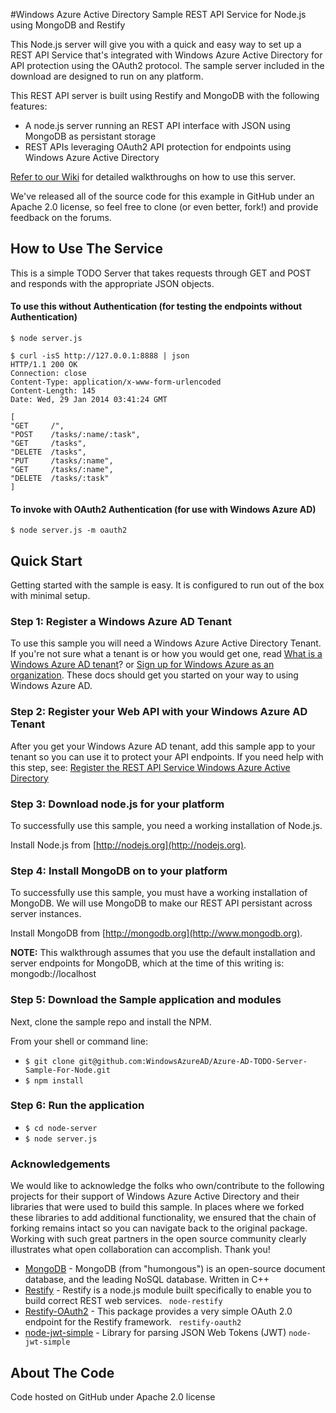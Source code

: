 
#Windows Azure Active Directory Sample REST API Service for Node.js using MongoDB and Restify

This Node.js server will give you with a quick and easy way to set up a REST API Service that's integrated with Windows Azure Active Directory for API protection using the OAuth2 protocol. The sample server included in the download are designed to run on any platform.

This REST API server is built using Restify and MongoDB with the following features:

* A node.js server running an REST API interface with JSON using MongoDB as persistant storage
* REST APIs leveraging OAuth2 API protection for endpoints using Windows Azure Active Directory

[Refer to our Wiki](https://github.com/WindowsAzureAD/Azure-AD-TODO-Server-Sample-For-Node/wiki) for detailed walkthroughs on how to use this server.

We've released all of the source code for this example in GitHub under an Apache 2.0 license, so feel free to clone (or even better, fork!) and provide feedback on the forums.

## How to Use The Service

This is a simple TODO Server that takes requests through GET and POST and responds with the appropriate JSON objects. 

#### To use this without Authentication (for testing the endpoints without Authentication)

	$ node server.js
	
	$ curl -isS http://127.0.0.1:8888 | json
	HTTP/1.1 200 OK
	Connection: close
	Content-Type: application/x-www-form-urlencoded
	Content-Length: 145
	Date: Wed, 29 Jan 2014 03:41:24 GMT

	[
  	"GET     /",
  	"POST    /tasks/:name/:task",
  	"GET     /tasks",
  	"DELETE  /tasks",
  	"PUT     /tasks/:name",
  	"GET     /tasks/:name",
  	"DELETE  /tasks/:task"
	]
	
#### To invoke with OAuth2 Authentication (for use with Windows Azure AD)
	
	$ node server.js -m oauth2

## Quick Start

Getting started with the sample is easy. It is configured to run out of the box with minimal setup. 

### Step 1: Register a Windows Azure AD Tenant

To use this sample you will need a Windows Azure Active Directory Tenant. If you're not sure what a tenant is or how you would get one, read [What is a Windows Azure AD tenant](http://technet.microsoft.com/library/jj573650.aspx)? or [Sign up for Windows Azure as an organization](http://www.windowsazure.com/en-us/manage/services/identity/organizational-account/). These docs should get you started on your way to using Windows Azure AD.

### Step 2: Register your Web API with your Windows Azure AD Tenant

After you get your Windows Azure AD tenant, add this sample app to your tenant so you can use it to protect your API endpoints. If you need help with this step, see: [Register the REST API Service Windows Azure Active Directory](https://github.com/WindowsAzureAD/Azure-AD-TODO-Server-Sample-For-Node/wiki/Setup-Windows-Azure-AD)

### Step 3: Download node.js for your platform
To successfully use this sample, you need a working installation of Node.js.

Install Node.js from [http://nodejs.org](http://nodejs.org). 

### Step 4: Install MongoDB on to your platform

To successfully use this sample, you must have a working installation of MongoDB. We will use MongoDB to make our REST API persistant across server instances.

Install MongoDB from [http://mongodb.org](http://www.mongodb.org). 

**NOTE:** This walkthrough assumes that you use the default installation and server endpoints for MongoDB, which at the time of this writing is: mongodb://localhost
 

### Step 5: Download the Sample application and modules

Next, clone the sample repo and install the NPM.

From your shell or command line:

* `$ git clone git@github.com:WindowsAzureAD/Azure-AD-TODO-Server-Sample-For-Node.git`
* `$ npm install`

### Step 6: Run the application


* `$ cd node-server	`
* `$ node server.js`


### Acknowledgements 

We would like to acknowledge the folks who own/contribute to the following projects for their support of Windows Azure Active Directory and their libraries that were used to build this sample. In places where we forked these libraries to add additional functionality, we ensured that the chain of forking remains intact so you can navigate back to the original package. Working with such great partners in the open source community clearly illustrates what open collaboration can accomplish. Thank you!


- [MongoDB](http://www.mongodb.org) - MongoDB (from "humongous") is an open-source document database, and the leading NoSQL database. Written in C++
- [Restify](http://mcavage.me/node-restify/) - Restify is a node.js module built specifically to enable you to build correct REST web services. ``` node-restify```
- [Restify-OAuth2](https://github.com/domenic/restify-oauth2) - This package provides a very simple OAuth 2.0 endpoint for the Restify framework. ``` restify-oauth2```
- [node-jwt-simple](https://github.com/hokaccha/node-jwt-simple) - Library for parsing JSON Web Tokens (JWT) ```node-jwt-simple```




## About The Code

Code hosted on GitHub under Apache 2.0 license

